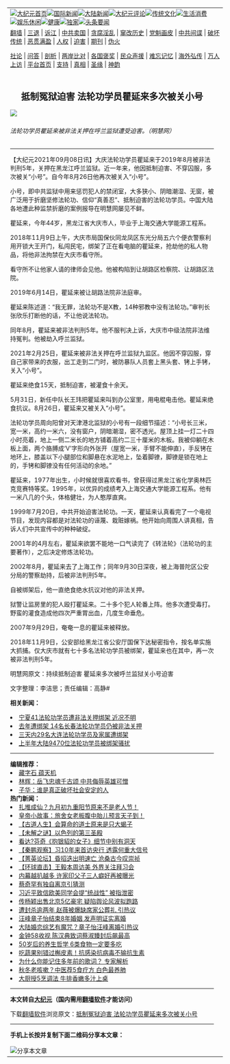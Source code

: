 <a name="1" id="1" target="_blank"></a><span id="1"></span>
<table align=center border="0"><tr><td colspan="2" VALIGN=TOP><a href="https://github.com/19920513/djy/blob/master/gb/nf1351518.md#1"><img src="https://raw.githubusercontent.com/19920513/www/master/t/djy/1.jpg" title="大纪元首页" alt="大纪元首页"></a><a href="https://github.com/19920513/djy/blob/master/gb/n24hr.md#1"><img src="https://raw.githubusercontent.com/19920513/www/master/t/djy/3.jpg" title="国际新闻" alt="国际新闻"></a><a href="https://github.com/19920513/djy/blob/master/gb/nsc413.md#1"><img src="https://raw.githubusercontent.com/19920513/www/master/t/djy/4.jpg" title="大陆新闻" alt="大陆新闻"></a><a href="https://github.com/19920513/djy/blob/master/gb/news392.md#1"><img src="https://raw.githubusercontent.com/19920513/www/master/t/djy/5.jpg" title="大纪元评论" alt="大纪元评论"></a><a href="https://github.com/19920513/djy/blob/master/gb/news2007.md#1"><img src="https://raw.githubusercontent.com/19920513/www/master/t/djy/6.jpg" title="传统文化" alt="传统文化"></a><a href="https://github.com/19920513/djy/blob/master/gb/news2008.md#1"><img src="https://raw.githubusercontent.com/19920513/www/master/t/djy/7.jpg" title="生活消费" alt="生活消费"></a><a href="https://github.com/19920513/djy/blob/master/gb/ncyule.md#1"><img src="https://raw.githubusercontent.com/19920513/www/master/t/djy/8.jpg" title="娱乐休闲" alt="娱乐休闲"></a><a href="https://github.com/19920513/djy/blob/master/gb/nsc1002.md#1"><img src="https://raw.githubusercontent.com/19920513/www/master/t/djy/9.jpg" title="健康" alt="健康"></a><a href="https://github.com/19920513/djy/blob/master/gb/nf6092.md#1"><img src="https://raw.githubusercontent.com/19920513/www/master/t/djy/10a.jpg" title="独家" alt="独家"></a><a href="https://github.com/19920513/djy/blob/master/gb/nf4514.md#1"><img src="https://raw.githubusercontent.com/19920513/www/master/t/djy/12a.jpg" title="头条要闻" alt="头条要闻"></a></td></tr>
<tr><td colspan="2" VALIGN=TOP><a target="_blank" href="https://github.com/19920513/www/blob/master/README.md?zsrh#1">翻墙</a> | <a target="_blank" href="https://github.com/19920513/djy/blob/master/gb/nf5657.md#1">三退</a> | <a target="_blank" href="https://github.com/19920513/djy/blob/master/gb/nf6124.md#1">诉江</a> | <a target="_blank" href="https://github.com/19920513/djy/blob/master/gb/nf1176117.md#1">中共卖国</a> | <a target="_blank" href="https://github.com/19920513/djy/blob/master/gb/nf5773.md#1">贪腐淫乱</a> | <a target="_blank" href="https://github.com/19920513/djy/blob/master/gb/nf1176115.md#1">窜改历史</a> | <a target="_blank" href="https://github.com/19920513/djy/blob/master/gb/nf1176107.md#1">党魁画皮</a> | <a target="_blank" href="https://github.com/19920513/djy/blob/master/gb/nf1320400.md#1">中共间谍</a> | <a target="_blank" href="https://github.com/19920513/djy/blob/master/gb/nf1176114.md#1">破坏传统</a> | <a target="_blank" href="https://github.com/19920513/ntdtv/blob/master/gb/prog447_1.md#1">恶贯满盈</a> | <a target="_blank" href="https://github.com/19920513/djy/blob/master/gb/ncid278.md#1">人权</a> | <a target="_blank" href="https://github.com/19920513/djy/blob/master/gb/nf1176111.md#1">迫害</a> | <a target="_blank" href="https://gitlab.com/szzdlab/mh-qikan/blob/master/README.md#1">期刊</a> | <a target="_blank" href="https://github.com/19920513/djy/blob/master/gb/nf5562.md#1">伪火</a></p><p><a target="_blank" href="https://github.com/19920513/djy/blob/master/gb/9p.md#1">社论</a> | <a target="_blank" href="https://github.com/19920513/djy/blob/master/gb/nf4378.md#1">问答</a> | <a target="_blank" href="https://github.com/19920513/djy/blob/master/gb/nf5792.md#1">剖析</a> | <a target="_blank" href="https://github.com/19920513/djy/blob/master/gb/nf5735.md#1">两岸比对</a> | <a target="_blank" href="https://github.com/19920513/djy/blob/master/gb/nf6119.md#1">各国褒奖</a> | <a target="_blank" href="https://github.com/19920513/djy/blob/master/gb/nf6120.md#1">民众声援</a> | <a target="_blank" href="https://github.com/19920513/djy/blob/master/gb/nf1188594.md#1">难忘记忆</a> | <a target="_blank" href="https://github.com/19920513/djy/blob/master/gb/nf3180.md#1">海外弘传</a> | <a target="_blank" href="https://github.com/19920513/djy/blob/master/gb/nf5410.md#1">万人上访</a> | <a target="_blank" href="https://github.com/19920513/www/blob/master/README.md?zsrh#1">平台首页</a> | <a target="_blank" href="https://github.com/19920513/djy/blob/master/gb/nf4386.md#1">支持</a> | <a target="_blank" href="https://github.com/19920513/djy/blob/master/gb/nf4389.md#1">真相</a> | <a target="_blank" href="https://github.com/19920513/djy/blob/master/gb/nf5790.md#1">圣缘</a> | <a target="_blank" href="https://github.com/19920513/djy/blob/master/gb/nf4786.md#1">神韵</a></td></tr>
<tr><td VALIGN=TOP width="626"><h2 align=center>抵制冤狱迫害 法轮功学员瞿延来多次被关小号</h2>
<img width="600" src="https://i.epochtimes.com/assets/uploads/2021/09/id13219217-dc0345a9e7d45e3538f678b035d2cced-600x400.jpg" />
<h6>法轮功学员瞿延来被非法关押在呼兰监狱遭受迫害。（明慧网）
</h6>
<hr>
	<p>【大纪元2021年09月08日讯】大庆法轮功学员<ahref="https://github.com/19920513/djy/blob/master/gb/tag/%E7%9E%BF%E5%BB%B6%E6%9D%A5.md#1">瞿延来</a>于2019年8月被<ahref="https://github.com/19920513/djy/blob/master/gb/tag/%E9%9D%9E%E6%B3%95%E5%88%A4%E5%88%91.md#1">非法判刑</a>5年，关押在黑龙江呼兰监狱。近一年来，他因抵制迫害、不穿囚服，多次被关“小号”。自今年8月26日他再次被关入“小号”。</p>
<p>小号，即中共监狱中用来惩罚犯人的禁闭室，大多狭小、阴暗潮湿、无窗，被广泛用于折磨坚修法轮功、信仰“真善忍”、抵制迫害的法轮功学员。中国大陆各地遭此种监禁折磨的案例报导在明慧网屡见不鲜。</p>
<p><ahref="https://github.com/19920513/djy/blob/master/gb/tag/%E7%9E%BF%E5%BB%B6%E6%9D%A5.md#1">瞿延来</a>，今年44岁，黑龙江省大庆市人，毕业于上海交通大学能源工程系。</p>
<p>2018年11月9日上午，大庆市局国保伙同龙凤区东光分局五六个便衣警察利用开锁大王开门，私闯民宅，<ahref="https://github.com/19920513/djy/blob/master/gb/tag/%E7%BB%91%E6%9E%B6.md#1">绑架</a>了正在看电脑的瞿延来，抢劫他的私人物品，将他非法拘禁在大庆市看守所。</p>
<p>看守所不让他家人请的律师会见他。他被构陷到让胡路区检察院、让胡路区法院。</p>
<p>2019年6月14日，瞿延来被让胡路法院非法庭审。</p>
<p>瞿延来陈述道：“我无罪，法轮功不是X教，14种邪教中没有法轮功。”审判长张欣乐打断他的话，不让他说法轮功。</p>
<p>同年8月，瞿延来被<ahref="https://github.com/19920513/djy/blob/master/gb/tag/%E9%9D%9E%E6%B3%95%E5%88%A4%E5%88%91.md#1">非法判刑</a>5年。他不服判决上诉，大庆市中级法院非法维持冤判。他被劫入呼兰监狱。</p>
<p>2021年2月25日，瞿延来被非法关押在呼兰监狱九监区。他因不穿囚服，穿自己家带来的衣服，出工走到二门时，被防暴队人员套上黑头套、铐上手铐，关入“小号”。</p>
<p>瞿延来绝食15天，抵制迫害，被灌食十余天。</p>
<p>5月31日，新任中队长王玮把瞿延来叫到办公室里，用电棍电击他。瞿延来<ahref="https://github.com/19920513/djy/blob/master/gb/tag/%E7%BB%9D%E9%A3%9F%E6%8A%97%E8%AE%AE.md#1">绝食抗议</a>。8月26日，瞿延来又被关入“小号”。</p>
<p>法轮功学员周向阳曾对天津港北监狱的小号有一段细节描述：“小号长三米，宽一米，高约一米六，没有窗户，阴暗潮湿，密不透光。屋顶上挂一灯二十四小时亮着，地上一侧二米长的地方铺着高约二三十厘米的木板。我被仰躺在木板上面，两个胳膊成‘V’字形向外张开（屋宽一米，手臂不能伸直），手反铐在地环上，膝盖以下小腿部位和脚悬在水泥地上，坠着脚镣，脚镣是锁在地上的，手铐和脚镣没有任何活动的余地。”</p>
<p>瞿延来，1977年出生，小时候就很喜欢看书，曾获得过黑龙江省化学奥林匹克竞赛特等奖。1995年，以优异的成绩考入上海交通大学能源工程系。他有一米八几的个头，体格健壮，为人憨厚直爽。</p>
<p>1999年7月20日，中共开始迫害法轮功。一天，瞿延来认真看完了一个电视节目，发现内容都是对法轮功的诬蔑、栽赃嫁祸。他开始向周围人讲真相，告诉人们中共宣传中的种种破绽。</p>
<p>2001年的4月左右，瞿延来欲罢不能地一口气读完了《转法轮》（法轮功的主要著作），之后决定修炼法轮功。</p>
<p>2002年8月，瞿延来去了上海工作；同年9月30日深夜，被上海普陀区公安分局的警察劫持，后被非法判刑5年。</p>
<p>自被<ahref="https://github.com/19920513/djy/blob/master/gb/tag/%E7%BB%91%E6%9E%B6.md#1">绑架</a>后，他一直绝食绝水抗议对他的非法关押。</p>
<p>狱警让监房里的犯人殴打瞿延来。二十多个犯人轮番上阵。他多次遭受毒打。野蛮的灌食造成他四次严重胃出血，几度<ahref="https://github.com/19920513/djy/blob/master/gb/tag/%E7%94%9F%E5%91%BD%E5%9E%82%E5%8D%B1.md#1">生命垂危</a>。</p>
<p>2007年9月29日，奄奄一息的瞿延来被释放。</p>
<p>2018年11月9日，公安部给黑龙江省公安厅国保下达秘密指令，按名单实施大抓捕。仅大庆市就有七十多名法轮功学员被绑架，瞿延来也在其中，再一次被非法判刑5年。</p>
<p>明慧网原文：<ahref="http://big5.minghui.org/mh/articles/2021/9/8/%E6%8C%81%E7%BA%8C%E6%8A%B5%E5%88%B6%E8%BF%AB%E5%AE%B3-%E7%9E%BF%E5%BB%B6%E4%BE%86%E5%A4%9A%E6%AC%A1%E8%A2%AB%E5%91%BC%E8%98%AD%E7%9B%A3%E7%8D%84%E9%97%9C%E5%B0%8F%E8%99%9F%E8%BF%AB%E5%AE%B3-430566.md#1">持续抵制迫害 瞿延来多次被呼兰监狱关小号迫害</a></p>
<p>文字整理：李洁思；责任编辑：高静#</p>
	
<strong>相关新闻：</strong>
<li><a href="https://github.com/19920513/djy/blob/master/gb/20/11/27/n12580474.md#1">宁夏41法轮功学员遭非法关押绑架 近况不明</a></li>
<li><a href="https://github.com/19920513/djy/blob/master/gb/21/1/3/n12663804.md#1">去年遭绑架 14名长春法轮功学员仍被非法关押</a></li>
<li><a href="https://github.com/19920513/djy/blob/master/gb/21/6/10/n13012641.md#1">三天内29名大连法轮功学员及家属遭绑架</a></li>
<li><a href="https://github.com/19920513/djy/blob/master/gb/21/7/11/n13081326.md#1">上半年大陆9470位法轮功学员被绑架骚扰</a></li>
<hr>
<strong>编辑推荐：</strong>
<li><a href="https://github.com/19920513/djy/blob/master/gb/14/6/9/n4173977.md?dfh#1" target="_blank">藏字石 蕴天机</a></li><li><a href="https://github.com/19920513/djy/blob/master/gb/19/1/21/n10990583.md#1" target="_blank">林辉：岳飞忠魂千古颂 中共侮辱英雄可憎</a></li><li><a href="https://github.com/19920513/djy/blob/master/gb/15/9/12/n4526041.md#1" target="_blank">子华：谁是真正破坏社会安定的人</a></li>
<strong>热门新闻：</strong>
<li><a href="https://github.com/19920513/djy/blob/master/gb/23/10/16/n14096041.md#1">扎堆成仙？九月初九重阳节原来不是老人节！</a></li>
<li><a href="https://github.com/19920513/djy/blob/master/gb/23/10/17/n14096835.md#1">皇帝小故事：旅舍女老板腹中胎儿预言天子到！</a></li>
<li><a href="https://github.com/19920513/djy/blob/master/gb/23/10/18/n14097506.md#1">【古道人生】会算命的道士原来是只大蝎子</a></li>
<li><a href="https://github.com/19920513/djy/blob/master/gb/23/10/20/n14099163.md#1">【未解之谜】以色列的第三圣殿</a></li>
<li><a href="https://github.com/19920513/djy/blob/master/gb/23/10/17/n14097009.md#1">看达?芬奇《抱银貂的女子》细节中别有洞天</a></li>
<li><a href="https://github.com/19920513/djy/blob/master/gb/23/10/25/n14102304.md#1">【秦鹏观察】习10年来首访央行 透露何重大信号</a></li>
<li><a href="https://github.com/19920513/djy/blob/master/gb/23/10/24/n14102251.md#1">【菁英论坛】昏招迭出明速亡 沧桑古今叹崇祯</a></li>
<li><a href="https://github.com/19920513/djy/blob/master/gb/23/10/24/n14101732.md#1">【环球直击】王毅本周访美 外界关注拜习会</a></li>
<li><a href="https://github.com/19920513/djy/blob/master/gb/23/10/23/n14100891.md#1">内幕越扒越多 许家印父子三人癖好再被曝光</a></li>
<li><a href="https://github.com/19920513/djy/blob/master/gb/23/10/23/n14100870.md#1">蔡奇罕有独自离京引猜测</a></li>
<li><a href="https://github.com/19920513/djy/blob/master/gb/23/10/23/n14101177.md#1">习近平致信欧美同学会提“统战性” 被指泄密</a></li>
<li><a href="https://github.com/19920513/djy/blob/master/gb/23/10/22/n14100816.md#1">传杨颖出售北京5亿豪宅 疑陷舆论风波拟跑路</a></li>
<li><a href="https://github.com/19920513/djy/blob/master/gb/23/10/22/n14100799.md#1">遭封杀逾两年 赵薇被爆缺席家公葬礼 引热议</a></li>
<li><a href="https://github.com/19920513/djy/blob/master/gb/23/10/23/n14101141.md#1">汪峰章子怡结束8年婚姻 发声明证实离婚</a></li>
<li><a href="https://github.com/19920513/djy/blob/master/gb/23/10/23/n14101485.md#1">大陆婚恋综艺有魔咒？章子怡汪峰离婚引热议</a></li>
<li><a href="https://github.com/19920513/djy/blob/master/gb/23/10/23/n14101076.md#1">金钟58收视 陈汉典致词蔡淑臻封后飙最高</a></li>
<li><a href="https://github.com/19920513/djy/blob/master/gb/23/10/9/n14091082.md#1">50岁后的养生哲学 6类食物一定要多吃</a></li>
<li><a href="https://github.com/19920513/djy/blob/master/gb/23/10/15/n14095745.md#1">吃蔬果别错过槲皮素！抗感染抗病毒不输抗生素</a></li>
<li><a href="https://github.com/19920513/djy/blob/master/gb/23/10/23/n14101124.md#1">为什么你能记住多年前的歌词？ 专家解析</a></li>
<li><a href="https://github.com/19920513/djy/blob/master/gb/23/10/21/n14100380.md#1">秋冬老咳嗽？中医荐5食疗方 白色最养肺</a></li>
<li><a href="https://github.com/19920513/djy/blob/master/gb/23/10/11/n14092602.md#1">大厨授5烹调法 牛排香嫩多汁上桌</a></li>
<hr>
<strong>本文转自<a href="https://www.epochtimes.com">大纪元</a>（国内需用<a href="https://github.com/19920513/www/blob/master/README.md#8">翻墙软件</a>才能访问）</strong><p>下载<a href="https://github.com/19920513/www/blob/master/README.md#8">翻墙软件</a>浏览原文：<a href="https://www.epochtimes.com/gb/21/9/8/n13219166.htm">抵制冤狱迫害 法轮功学员瞿延来多次被关小号</a></p><hr>
<strong>手机上长按并复制下面二维码分享本文章：</strong><br><br><img src="https://chart.apis.google.com/chart?cht=qr&chs=240x240&choe=UTF-8&chld=M|2&chl=https://github.com/19920513/djy/blob/master/gb/21/9/8/n13219166.md%231" title="分享本文章"></td><td VALIGN=TOP><a href="https://github.com/19920513/djy/blob/master/gb/16/1/21/n4622075.md?dfh#1" target="_blank"><img src="https://raw.githubusercontent.com/19920513/djy/master/gb/300/wei-f1.jpg" title="中共的伪火骗局"  alt="中共的伪火骗局"></a><br><a href="https://github.com/19920513/www/blob/master/README.md?dfh#9" target="_blank"><img src="https://raw.githubusercontent.com/19920513/djy/master/gb/300/yong-h.jpg" title="永恒的见证"  alt="永恒的见证"></a><br><a href="https://github.com/19920513/djy/blob/master/gb/13/9/29/n3974789.md?dfh#1" target="_blank"><img src="https://raw.githubusercontent.com/19920513/djy/master/gb/300/shang-lnz.jpg" title="善良女子被中共投男牢"  alt="善良女子被中共投男牢"></a><br><a href="https://github.com/19920513/djy/blob/master/gb/16/3/16/n4663449.md?dfh#1" target="_blank"><img src="https://raw.githubusercontent.com/19920513/djy/master/gb/300/huo-z3.jpg" title="警卫目击活摘器官"  alt="警卫目击活摘器官"></a><br><a href="https://github.com/19920513/djy/blob/master/gb/16/8/7/n8177641.md?dfh#1" target="_blank"><img src="https://raw.githubusercontent.com/19920513/djy/master/gb/300/huo-z4.jpg" title="证人描述活摘恐怖"  alt="证人描述活摘恐怖"></a><br><a href="https://github.com/19920513/djy/blob/master/gb/10/4/19/n2881569.md?dfh#1" target="_blank"><img src="https://raw.githubusercontent.com/19920513/djy/master/gb/300/huo-z1.jpg" title="揭开活摘器官黑幕"  alt="揭开活摘器官黑幕"></a><br><a href="https://github.com/19920513/djy/blob/master/gb/10/11/7/n3077476.md?dfh#1" target="_blank"><img src="https://raw.githubusercontent.com/19920513/djy/master/gb/300/ma-ks.jpg" title="马克思的成魔之路"  alt="马克思的成魔之路"></a><br><a href="https://github.com/19920513/djy/blob/master/gb/14/6/9/n4173977.md?dfh#1" target="_blank"><img src="https://raw.githubusercontent.com/19920513/djy/master/gb/300/chang-zs.jpg" title="藏字石 蕴天机"  alt="藏字石 蕴天机"></a><br><a href="https://github.com/19920513/djy/blob/master/gb/18/5/10/n10381511.md?dfh#1" target="_blank"><img src="https://raw.githubusercontent.com/19920513/djy/master/gb/300/st1.jpg" title="关注三亿人三退"  alt="关注三亿人三退"></a><br><a href="https://github.com/19920513/djy/blob/master/gb/18/3/21/n10237682.md?dfh#1" target="_blank"><img src="https://raw.githubusercontent.com/19920513/djy/master/gb/300/jie-t.jpg" title="解体中共复兴中华"  alt="解体中共复兴中华"></a><br><a href="https://github.com/19920513/djy/blob/master/gb/9/2/9/n2422991.md?dfh#1" target="_blank"><img src="https://raw.githubusercontent.com/19920513/djy/master/gb/300/gao-zs.jpg" title="中共迫害良心律师"  alt="中共迫害良心律师"></a><br><a href="https://github.com/19920513/djy/blob/master/gb/18/12/9/n10900044.md?dfh#1" target="_blank"><img src="https://raw.githubusercontent.com/19920513/djy/master/gb/300/sj1.jpg" title="三百多万人举报江泽民"  alt="三百多万人举报江泽民"></a><br><a href="https://github.com/19920513/djy/blob/master/gb/18/8/28/n10672014.md?dfh#1" target="_blank"><img src="https://raw.githubusercontent.com/19920513/djy/master/gb/300/sj2.jpg" title="这些官员为何起诉江泽民"  alt="这些官员为何起诉江泽民"></a><br><a href="https://github.com/19920513/djy/blob/master/gb/8/12/18/n2367165.md?dfh#1" target="_blank"><img src="https://raw.githubusercontent.com/19920513/djy/master/gb/300/liangan.jpg" title="海峡两岸的强烈对比"  alt="海峡两岸的强烈对比"></a><br><a href="https://github.com/19920513/djy/blob/master/gb/15/12/10/n4593139.md?dfh#1" target="_blank"><img src="https://raw.githubusercontent.com/19920513/djy/master/gb/300/jia-ndzl.jpg" title="加拿大总理的贺信"  alt="加拿大总理的贺信"></a><br><a href="https://github.com/19920513/djy/blob/master/gb/11/6/17/n3289382.md?dfh#1" target="_blank"><img src="https://raw.githubusercontent.com/19920513/djy/master/gb/300/xiao-wd.jpg" title="探寻真相兼听则明"  alt="探寻真相兼听则明"></a><br><a href="https://github.com/19920513/djy/blob/master/gb/18/10/27/n10812623.md?dfh#1" target="_blank"><img src="https://raw.githubusercontent.com/19920513/djy/master/gb/300/yindu.jpg" title="印度媒体报道东方"  alt="印度媒体报道东方"></a><br><a href="https://github.com/19920513/djy/blob/master/gb/18/6/9/n10469652.md?dfh#1" target="_blank"><img src="https://raw.githubusercontent.com/19920513/djy/master/gb/300/xie-j.jpg" title="不一样的海外校园"  alt="不一样的海外校园"></a><br><a href="https://github.com/19920513/djy/blob/master/gb/7/4/5/n1669415.md?dfh#1" target="_blank"><img src="https://raw.githubusercontent.com/19920513/djy/master/gb/300/li-up.jpg" title="从大师到徒弟的传奇"  alt="从大师到徒弟的传奇"></a><br><a href="https://github.com/19920513/djy/blob/master/gb/17/5/26/n9191512.md?dfh#1" target="_blank"><img src="https://raw.githubusercontent.com/19920513/djy/master/gb/300/zfl2.jpg" title="亿万人与东方一本奇书"  alt="亿万人与东方一本奇书"></a><br><a href="https://github.com/19920513/djy/blob/master/gb/13/11/27/n4020290.md?dfh#1" target="_blank"><img src="https://raw.githubusercontent.com/19920513/djy/master/gb/300/zhen-h.jpg" title="大陆见不到的震撼场面"  alt="大陆见不到的震撼场面"></a><br><a href="https://github.com/19920513/djy/blob/master/gb/15/7/17/n4482910.md?dfh#1" target="_blank"><img src="https://raw.githubusercontent.com/19920513/djy/master/gb/300/dalu-sk.jpg" title="人心向善 大陆当初盛况"  alt="人心向善 大陆当初盛况"></a><br><a href="https://github.com/19920513/djy/blob/master/gb/19/1/5/n10955468.md?dfh#1" target="_blank"><img src="https://raw.githubusercontent.com/19920513/djy/master/gb/300/zfl1.jpg" title="追寻真理 这书讲什么"  alt="追寻真理 这书讲什么"></a><br><a href="https://github.com/19920513/www/blob/master/README.md?dfh#1" target="_blank"><img src="https://raw.githubusercontent.com/19920513/djy/master/gb/300/fq1.jpg" title="下载免费翻墙软件"  alt="下载免费翻墙软件"></a><br></td></tr></table>

